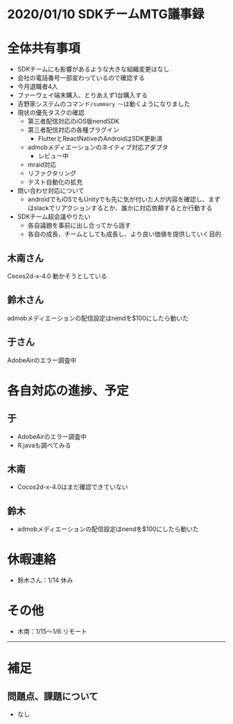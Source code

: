 # 2020/01/10 SDKチームMTG議事録

# 全体共有事項
- SDKチームにも影響があるような大きな組織変更はなし
- 会社の電話番号一部変わっているので確認する
- 今月退職者4人
- ファーウェイ端末購入、とりあえず1台購入する
- 吉野家システムのコマンド`/summary 〜`は動くようになりました  
- 現状の優先タスクの確認
  - 第三者配信対応のiOS版nendSDK
  - 第三者配信対応の各種プラグイン
    - FlutterとReactNativeのAndroidはSDK更新済
  - admobメディエーションのネイティブ対応アダプタ
    - レビュー中
  - mraid対応
  - リファクタリング
  - テスト自動化の拡充
- 問い合わせ対応について
  - androidでもiOSでもUnityでも先に気が付いた人が内容を確認し、まずはslackでリアクションするとか、誰かに対応依頼するとか行動する
- SDKチーム超会議やりたい
  - 各自議題を事前に出し合ってから話す
  - 各自の成長、チームとしても成長し、より良い価値を提供していく目的


## 木南さん
Cocos2d-x-4.0 動かそうとしている

## 鈴木さん
admobメディエーションの配信設定はnendを$100にしたら動いた

## 于さん
AdobeAirのエラー調査中



# 各自対応の進捗、予定
## 于
- AdobeAirのエラー調査中
- R.javaも調べてみる

## 木南
- Cocos2d-x-4.0はまだ確認できていない

## 鈴木
- admobメディエーションの配信設定はnendを$100にしたら動いた

# 休暇連絡
- 鈴木さん：1/14 休み

# その他
- 木南：1/15〜1/6 リモート

----

# 補足
## 問題点、課題について
- なし
